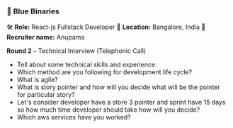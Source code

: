 ### 🏢 **Blue Binaries**
🛠️ **Role:** React-js Fullstack Developer
📍 **Location:** Bangalore, India
👤 **Recruiter name:** Anupama

**Round 2** – Technical Interview (Telephonic Call)
- Tell about some technical skills and experience.
- Which method are you following for development life cycle?
- What is agile?
- What is story pointer and how will you decide what will be the pointer for particular story?
- Let's consider developer have a store 3 pointer and sprint have 15 days so how much time developer should take how will you decide?
- Which aws services have you worked?
